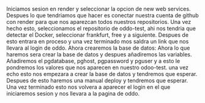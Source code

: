 Iniciamos sesion en render y seleccionar la opcion de new web services.
Despues lo que tendriamos que hacer es conectar nuestra cuenta de github con render para que nos aparezcan todos nuestros repositorios.
Una vez hecho esto, seleccionamos el repositorio de oddo-test, ahi nos tendria que detectar el Docker, seleccionar frankfurt, free y a siguiente.
Despues de esto entrara en proceso y una vez terminado mos saldra un link que nos llevara al login de oddo.
Ahora crearemos la base de datos:
Ahora lo que haremos sera crear la base de datos y despues añadiremos las variables.
Añadiremos el pgdatabase, pghost, pgpassword y pguser y a esto le pondremos los valores que nos aparecen en nuestro odoo-test.
una vez echo esto nos empezara a crear la base de datos y tendremos que esperar.
Despues de esto haremos una manual deploy y tendremos que esperar.
Una vez terminado esto nos volvera a aparecer el login en el que iniciaremos sesion y nos llevara a la pagina de oddo.
